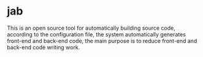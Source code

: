 # jab
This is an open source tool for automatically building source code, according to the configuration file, the system automatically generates front-end and back-end code, the main purpose is to reduce front-end and back-end code writing work.
